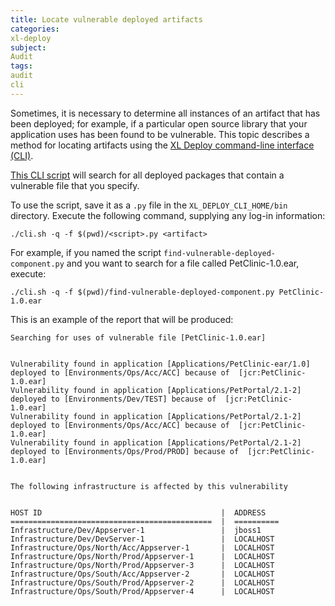 ```yaml
---
title: Locate vulnerable deployed artifacts
categories:
xl-deploy
subject:
Audit
tags:
audit
cli
---
```


Sometimes, it is necessary to determine all instances of an artifact that has been deployed; for example, if a particular open source library that your application uses has been found to be vulnerable. This topic describes a method for locating artifacts using the [XL Deploy command-line interface (CLI)](/xl-deploy/concept/getting-started-with-the-xl-deploy-cli.html).

[This CLI script](https://gist.github.com/xlcommunity/fb2f63dcf4f118dd07725d8b761c55b8) will search for all deployed packages that contain a vulnerable file that you specify.

To use the script, save it as a `.py` file in the `XL_DEPLOY_CLI_HOME/bin` directory. Execute the following command, supplying any log-in information:

    ./cli.sh -q -f $(pwd)/<script>.py <artifact>

For example, if you named the script `find-vulnerable-deployed-component.py` and you want to search for a file called PetClinic-1.0.ear, execute:

    ./cli.sh -q -f $(pwd)/find-vulnerable-deployed-component.py PetClinic-1.0.ear

This is an example of the report that will be produced:

    Searching for uses of vulnerable file [PetClinic-1.0.ear]


	Vulnerability found in application [Applications/PetClinic-ear/1.0] deployed to [Environments/Ops/Acc/ACC] because of  [jcr:PetClinic-1.0.ear]
	Vulnerability found in application [Applications/PetPortal/2.1-2] deployed to [Environments/Dev/TEST] because of  [jcr:PetClinic-1.0.ear]
	Vulnerability found in application [Applications/PetPortal/2.1-2] deployed to [Environments/Ops/Acc/ACC] because of  [jcr:PetClinic-1.0.ear]
	Vulnerability found in application [Applications/PetPortal/2.1-2] deployed to [Environments/Ops/Prod/PROD] because of  [jcr:PetClinic-1.0.ear]


	The following infrastructure is affected by this vulnerability


	HOST ID                                        |  ADDRESS   
	=============================================  |  ==========
	Infrastructure/Dev/Appserver-1                 |  jboss1    
	Infrastructure/Dev/DevServer-1                 |  LOCALHOST
	Infrastructure/Ops/North/Acc/Appserver-1       |  LOCALHOST
	Infrastructure/Ops/North/Prod/Appserver-1      |  LOCALHOST
	Infrastructure/Ops/North/Prod/Appserver-3      |  LOCALHOST
	Infrastructure/Ops/South/Acc/Appserver-2       |  LOCALHOST
	Infrastructure/Ops/South/Prod/Appserver-2      |  LOCALHOST
	Infrastructure/Ops/South/Prod/Appserver-4      |  LOCALHOST
